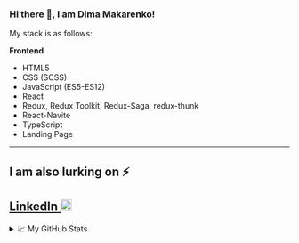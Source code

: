 ### Hi there 👋, I am Dima Makarenko!

My stack is as follows:

 **Frontend**
* HTML5
* CSS (SCSS)
* JavaScript (ES5-ES12)
* React
* Redux, Redux Toolkit, Redux-Saga, redux-thunk
* React-Navite
* TypeScript
* Landing Page 

---

## I am also lurking on ⚡
[LinkedIn <img src='https://cdn.jsdelivr.net/npm/simple-icons@3.0.1/icons/linkedin.svg' alt='linkedin' height='20'>](https://www.linkedin.com/in/dm-makarenko
)
---


<details>
<summary>📈 My GitHub Stats</summary>
  
<a href="https://github.com/DimaMakarenko/DimaMakarenko">
  <img align="center" src="https://github-readme-stats.vercel.app/api/top-langs/?username=DimaMakarenko&title_color=ffffff&text_color=c9cacc&icon_color=2bbc8a&bg_color=1d1f21" />
</a>
<a href="https://github.com/DimaMakarenko/DimaMakarenko">
  <img align="center" src="https://github-readme-stats.vercel.app/api?username=DimaMakarenko&show_icons=true&line_height=27&count_private=true&title_color=ffffff&text_color=c9cacc&icon_color=2bbc8a&bg_color=1d1f21" alt="My GitHub Stats" />
</a>
</details>
<!--
**DimaMakarenko/DimaMakarenko** is a ✨ _special_ ✨ repository because its `README.md` (this file) appears on your GitHub profile.

Here are some ideas to get you started:

- 🔭 I’m currently working on ...
- 🌱 I’m currently learning ...
- 👯 I’m looking to collaborate on ...
- 🤔 I’m looking for help with ...
- 💬 Ask me about ...
- 📫 How to reach me: ...
- 😄 Pronouns: ...
- ⚡ Fun fact: ...
-->
